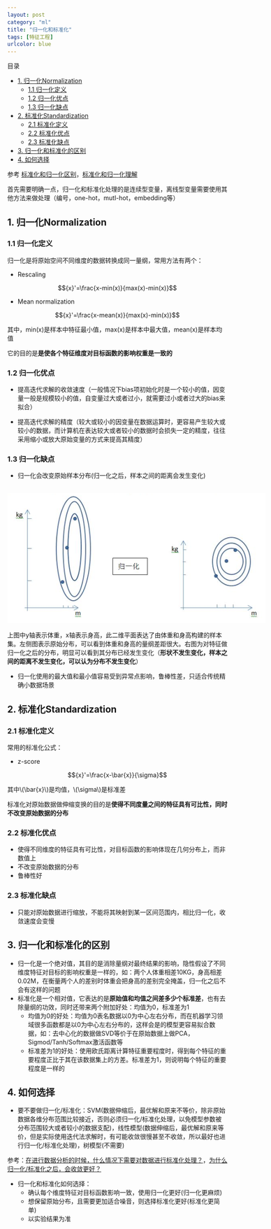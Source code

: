 ```yaml
---
layout: post
category: "ml"
title: "归一化和标准化"
tags: [特征工程]
urlcolor: blue
---
```


目录

<!-- TOC -->

- [1. 归一化Normalization](#1-归一化Normalization)
	- [1.1 归一化定义](#11-归一化定义)
	- [1.2 归一化优点](#12-归一化优点)
	- [1.3 归一化缺点](#13-归一化缺点)
- [2. 标准化Standardization](#2-标准化Standardization)
	- [2.1 标准化定义](#21-标准化定义)
	- [2.2 标准化优点](#22-标准化优点)
	- [2.3 标准化缺点](#23-标准化缺点)
- [3. 归一化和标准化的区别](#3-归一化和标准化的区别)
- [4. 如何选择](#4-如何选择)

<!-- /TOC -->

参考 [标准化和归一化区别](https://www.zhihu.com/question/20467170)，[标准化和归一化理解](https://www.jianshu.com/p/540d56ef350f)

首先需要明确一点，归一化和标准化处理的是连续型变量，离线型变量需要使用其他方法来做处理（编号，one-hot，mutl-hot，embedding等）

## 1. 归一化Normalization

### 1.1 归一化定义

归一化是将原始空间不同维度的数据转换成同一量纲，常用方法有两个：

+ Rescaling

$${x}'=\frac{x-min(x)}{max(x)-min(x)}$$

+ Mean normalization

$${x}'=\frac{x-mean(x)}{max(x)-min(x)}$$

其中，min(x)是样本中特征最小值，max(x)是样本中最大值，mean(x)是样本均值

它的目的是**是使各个特征维度对目标函数的影响权重是一致的**

### 1.2 归一化优点

+ 提高迭代求解的收敛速度（一般情况下bias项初始化时是一个较小的值，因变量一般是规模较小的值，自变量过大或者过小，就需要过小或者过大的bias来拟合）

+ 提高迭代求解的精度（较大或较小的因变量在数据运算时，更容易产生较大或较小的数据，而计算机在表达较大或者较小的数据时会损失一定的精度，往往采用缩小或放大原始变量的方式来提高其精度）

### 1.3 归一化缺点

+ 归一化会改变原始样本分布(归一化之后，样本之间的距离会发生变化)

<html>
<br/>

<img src='/assets/归一化-分布变化示意图.png' style='max-height: 450px;max-width:750px'/>
<br/>

</html>

上图中y轴表示体重，x轴表示身高，此二维平面表达了由体重和身高构建的样本集。左侧图表示原始分布，可以看到体重和身高的量纲差距很大。右图为对特征做归一化之后的分布，明显可以看到其分布已经发生变化（**形状不发生变化，样本之间的距离不发生变化，可以认为分布不发生变化**）

+ 归一化使用的最大值和最小值容易受到异常点影响，鲁棒性差，只适合传统精确小数据场景

## 2. 标准化Standardization

### 2.1 标准化定义

常用的标准化公式：

+ z-score

$${x}'=\frac{x-\bar{x}}{\sigma}$$

其中\\(\bar{x}\\)是均值，\\(\sigma\\)是标准差

标准化对原始数据做伸缩变换的目的是**使得不同度量之间的特征具有可比性，同时不改变原始数据的分布**

### 2.2 标准化优点

+ 使得不同维度的特征具有可比性，对目标函数的影响体现在几何分布上，而非数值上
+ 不改变原始数据的分布
+ 鲁棒性好

### 2.3 标准化缺点

+ 只能对原始数据进行缩放，不能将其映射到某一区间范围内，相比归一化，收敛速度会变慢

## 3. 归一化和标准化的区别

+ 归一化是一个绝对值，其目的是消除量纲对最终结果的影响，隐性假设了不同维度特征对目标的影响权重是一样的，如：两个人体重相差10KG，身高相差0.02M，在衡量两个人的差别时体重会把身高的差别完全掩盖，归一化之后不会有这样的问题
+ 标准化是一个相对值，它表达的是**原始值和均值之间差多少个标准差**，也有去除量纲的功效，同时还带来两个附加好处：均值为0，标准差为1
	+ 均值为0的好处：均值为0表名数据以0为中心左右分布，而在机器学习领域很多函数都是以0为中心左右分布的，这样会是的模型更容易拟合数据，如：去中心化的数据做SVD等价于在原始数据上做PCA，Sigmod/Tanh/Softmax激活函数等
	+ 标准差为1的好处：使用欧氏距离计算特征重要程度时，得到每个特征的重要程度正比于其在该数据集上的方差。标准差为1，则说明每个特征的重要程度是一样的

## 4. 如何选择

+ 要不要做归一化/标准化：SVM(数据伸缩后，最优解和原来不等价，除非原始数据各维分布范围比较接近，否则必须归一化/标准化处理，以免模型参数被分布范围较大或者较小的数据支配)，线性模型(数据伸缩后，最优解和原来等价，但是实际使用迭代法求解时，有可能收敛很慢甚至不收敛，所以最好也进行归一化/标准化处理)，树模型(不需要)

参考：[在进行数据分析的时候，什么情况下需要对数据进行标准化处理？](https://www.zhihu.com/question/30038463)，[为什么归一化/标准化之后，会收敛更好？](#https://www.zhihu.com/question/37129350/answer/70592743)

+ 归一化和标准化如何选择：
	+ 确认每个维度特征对目标函数影响一致，使用归一化更好(归一化更麻烦)
	+ 想保留原始分布，且需要更加适合噪音，则选择标准化更好(标准化更简单)
	+ 以实验结果为准
